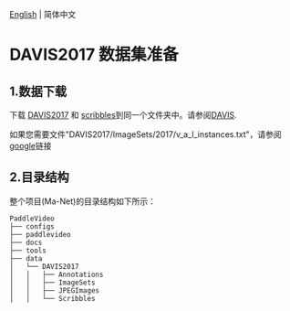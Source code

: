 [English](../../en/dataset/DAVIS2017.md) | 简体中文

# DAVIS2017 数据集准备

## 1.数据下载

下载 [DAVIS2017](https://data.vision.ee.ethz.ch/csergi/share/davis/DAVIS-2017-trainval-480p.zip) 和 [scribbles](https://data.vision.ee.ethz.ch/csergi/share/DAVIS-Interactive/DAVIS-2017-scribbles-trainval.zip)到同一个文件夹中。请参阅[DAVIS](https://davischallenge.org/davis2017/code.html).

如果您需要文件"DAVIS2017/ImageSets/2017/v_a_l_instances.txt"，请参阅[google](https://drive.google.com/file/d/1aLPaQ_5lyAi3Lk3d2fOc_xewSrfcrQlc/view?usp=sharing)链接

## 2.目录结构

整个项目(Ma-Net)的目录结构如下所示：

```shell
PaddleVideo
├── configs
├── paddlevideo
├── docs
├── tools
├── data
│ 	└── DAVIS2017
│   │ 	├── Annotations
│   │ 	├── ImageSets
│   │ 	├── JPEGImages
│   │ 	└── Scribbles
```
